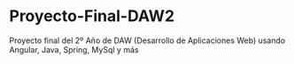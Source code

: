 # Proyecto-Final-DAW2
Proyecto final del 2º Año de DAW (Desarrollo de Aplicaciones Web) usando Angular, Java, Spring, MySql y más
